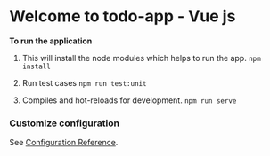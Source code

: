 # Welcome to todo-app - Vue js

**To run the application**


1. This will install the node modules which helps to run the app.
```npm install```

2. Run test cases
```npm run test:unit``` 

3. Compiles and hot-reloads for development.
```npm run serve```

### Customize configuration
See [Configuration Reference](https://cli.vuejs.org/config/).

